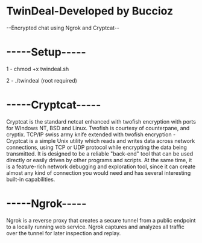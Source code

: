 # TwinDeal-Developed by Buccioz

--Encrypted chat using Ngrok and Cryptcat--

# -----Setup-----
1 - chmod +x twindeal.sh

2 - ./twindeal (root required)

# -----Cryptcat-----
Cryptcat is the standard netcat enhanced with twofish encryption with ports for WIndows NT, BSD and Linux. Twofish is courtesy of counterpane, and cryptix.
TCP/IP swiss army knife extended with twofish encryption - Cryptcat is a simple Unix utility 
which reads and writes data across network connections, using TCP or UDP protocol while encrypting the data being transmitted. 
It is designed to be a reliable "back-end" tool that can be used directly or easily driven by other programs and scripts. 
At the same time, it is a feature-rich network debugging and exploration tool, 
since it can create almost any kind of connection you would need and has several interesting built-in capabilities. 
# -----Ngrok-----
Ngrok is a reverse proxy that creates a secure tunnel from a public endpoint to a locally running web service. 
Ngrok captures and analyzes all traffic over the tunnel for later inspection and replay.
